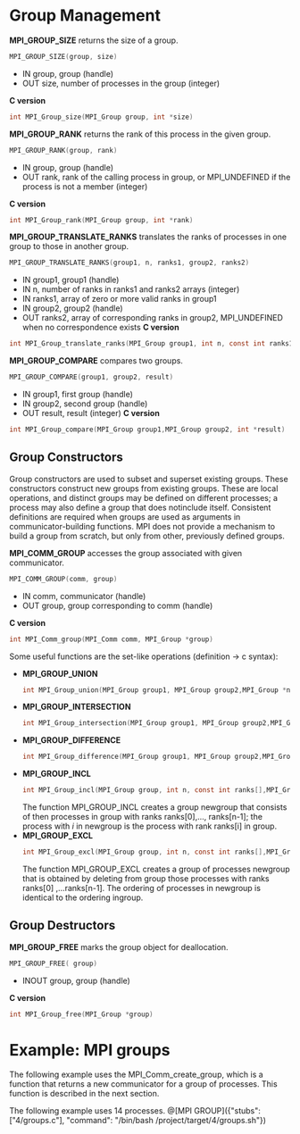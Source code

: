 # Group Management

**MPI_GROUP_SIZE** returns  the size of a group.
```c
MPI_GROUP_SIZE(group, size)
```
- IN group, group (handle)
- OUT size, number of processes in the group (integer)

**C version**
```c
int MPI_Group_size(MPI_Group group, int *size)
```

**MPI_GROUP_RANK** returns the rank of this process in the given group.
```c
MPI_GROUP_RANK(group, rank)
```
- IN group, group (handle)
- OUT rank, rank of the calling process in group, or MPI\_UNDEFINED if the process is not a member (integer)

**C version**
```c
int MPI_Group_rank(MPI_Group group, int *rank)
```

**MPI_GROUP_TRANSLATE_RANKS** translates the ranks of processes in one group to those in another group.
```c
MPI_GROUP_TRANSLATE_RANKS(group1, n, ranks1, group2, ranks2)
```
- IN group1, group1 (handle)
- IN n, number of ranks in ranks1 and ranks2 arrays (integer)
- IN ranks1, array of zero or more valid ranks in group1 
- IN group2, group2 (handle)
- OUT ranks2, array  of  corresponding  ranks  in  group2, MPI\_UNDEFINED when no correspondence exists
**C version**
```c
int MPI_Group_translate_ranks(MPI_Group group1, int n, const int ranks1[],MPI_Group group2, int ranks2[])
```

**MPI_GROUP_COMPARE** compares two groups.
```c
MPI_GROUP_COMPARE(group1, group2, result)
```
- IN group1, first group (handle)
- IN group2, second group (handle)
- OUT result, result (integer)
**C version**
```c
int MPI_Group_compare(MPI_Group group1,MPI_Group group2, int *result)
```

## Group Constructors

Group  constructors  are  used  to  subset  and  superset  existing  groups.   These  constructors construct new groups from existing groups.  These are local operations, and distinct groups may  be  defined  on  different  processes;  a  process  may  also  define  a  group  that  does  notinclude  itself.   Consistent  definitions  are  required  when  groups  are  used  as  arguments  in communicator-building  functions. MPI does  not  provide  a  mechanism  to  build  a  group from scratch, but only from other, previously defined groups. 

**MPI_COMM_GROUP** accesses the group associated with given communicator.
```c
MPI_COMM_GROUP(comm, group)
```
- IN comm, communicator (handle)
- OUT group, group corresponding to comm (handle)

**C version**
```c
int MPI_Comm_group(MPI_Comm comm, MPI_Group *group)
```

Some useful functions are the set-like operations (definition -> c syntax): 
- **MPI\_GROUP\_UNION** 
    ```c 
    int MPI_Group_union(MPI_Group group1, MPI_Group group2,MPI_Group *newgroup)
    ```
- **MPI\_GROUP\_INTERSECTION** 
    ```c 
    int MPI_Group_intersection(MPI_Group group1, MPI_Group group2,MPI_Group *newgroup)
    ```
- **MPI\_GROUP\_DIFFERENCE**  
    ```c 
    int MPI_Group_difference(MPI_Group group1, MPI_Group group2,MPI_Group *newgroup)
    ```
- **MPI\_GROUP\_INCL**  
    ```c 
    int MPI_Group_incl(MPI_Group group, int n, const int ranks[],MPI_Group *newgroup)
    ```
    The function MPI\_GROUP\_INCL creates a group newgroup that consists of then processes in group with ranks ranks[0],..., ranks[n-1]; the process with _i_ in newgroup is the process with rank ranks[i] in group.
- **MPI\_GROUP\_EXCL** 
    ```c 
    int MPI_Group_excl(MPI_Group group, int n, const int ranks[],MPI_Group *newgroup
    ```
    The function MPI\_GROUP\_EXCL creates a group of processes newgroup that is obtained by deleting from group those processes with ranks ranks[0] ,...ranks[n-1].  The ordering of processes in newgroup is identical to the ordering ingroup.

## Group Destructors

**MPI_GROUP_FREE** marks the group object for deallocation.
```c
MPI_GROUP_FREE( group)
```
- INOUT group, group (handle)

**C version**
```c
int MPI_Group_free(MPI_Group *group)
```

# Example: MPI groups

The following example uses the MPI\_Comm\_create\_group, which is a function that returns a new communicator for a group of processes. This function is described in the next section.

The following example uses 14 processes.
@[MPI GROUP]({"stubs": ["4/groups.c"], "command": "/bin/bash /project/target/4/groups.sh"})
